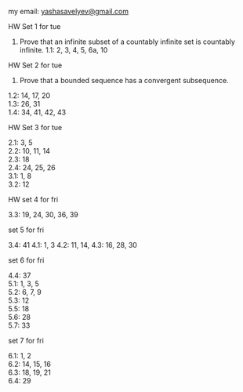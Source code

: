 my email: yashasavelyev@gmail.com

HW Set 1 for tue

1) Prove that an infinite subset of a countably infinite set is countably infinite.
1.1:  2, 3, 4, 5, 6a, 10

HW Set 2 for tue

1) Prove that a bounded sequence has a convergent subsequence.

1.2: 14, 17, 20  
1.3: 26, 31  
1.4: 34, 41, 42, 43  

HW Set 3 for tue

2.1: 3, 5  
2.2: 10, 11, 14  
2.3: 18  
2.4: 24, 25, 26  
3.1: 1, 8  
3.2: 12  
<!-- 3.3 19, 20, 25, 38, 40 -->

HW set 4 for fri

3.3: 19, 24, 30, 36, 39

set 5 for fri

3.4: 41
4.1: 1, 3
4.2: 11, 14,
4.3: 16, 28, 30

set 6 for fri

4.4: 37  
5.1: 1, 3, 5  
5.2: 6, 7, 9  
5.3: 12   
5.5: 18  
5.6: 28  
5.7: 33

set 7 for fri

6.1: 1, 2  
6.2: 14, 15, 16  
6.3: 18, 19, 21  
6.4: 29  
